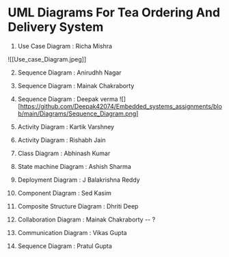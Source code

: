 # UML Diagrams For Tea Ordering And Delivery System

1. Use Case Diagram  : Richa Mishra

![[Use_case_Diagram.jpeg]]


2. Sequence Diagram : Anirudhh Nagar





3. Sequence Diagram : Mainak Chakraborty
4. Sequence Diagram : Deepak verma
![][https://github.com/Deepak42074/Embedded_systems_assignments/blob/main/Diagrams/Sequence_Diagram.png]

5. Activity Diagram : Kartik Varshney
6. Activity Diagram : Rishabh Jain
7. Class Diagram  : Abhinash Kumar
8. State machine Diagram : Ashish Sharma
9. Deployment Diagram : J Balakrishna Reddy
10. Component Diagram :  Sed Kasim
11. Composite Structure Diagram : Dhriti Deep
12. Collaboration Diagram : Mainak Chakraborty  -- ?
13. Communication Diagram : Vikas Gupta
14. Sequence Diagram : Pratul Gupta



